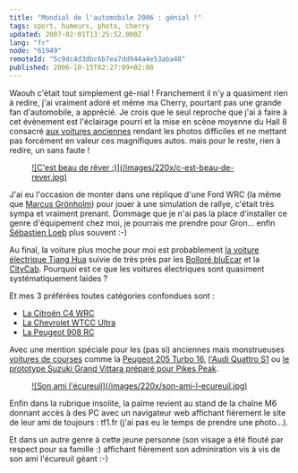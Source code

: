 ```yaml
---
title: "Mondial de l'automobile 2006 : génial !"
tags: sport, humeurs, photo, cherry
updated: 2007-02-01T13:25:52.000Z
lang: "fr"
node: "61949"
remoteId: "5c9dc4d3dbc6b7ea7dd944a4e53aba48"
published: 2006-10-15T02:27:09+02:00
---
```

 
Waouh c'était tout simplement gé-nial ! Franchement il n'y a quasiment rien à redire, j'ai vraiment adoré et même ma Cherry, pourtant pas une grande fan d'automobile, a apprécié. Je crois que le seul reproche que j'ai à faire à cet évènement est l'éclairage pourri et la mise en scène moyenne du Hall 8 consacré [aux voitures anciennes](http://photos.pwet.fr/galeries/mondial-de-l-automobile-2006-voitures-anciennes/) rendant les photos difficiles et ne mettant pas forcément en valeur ces magnifiques autos. mais pour le reste, rien à redire, un sans faute !

 
<figure class="object-left"><a href="/images/c-est-beau-de-rever.jpg">![C'est beau de rêver :)](/images/220x/c-est-beau-de-rever.jpg)
</a></figure>


J'ai eu l'occasion de monter dans une réplique d'une Ford WRC (la même que [Marcus Grönholm](http://www.mgr.fr)) pour jouer à une simulation de rallye, c'était très sympa et vraiment prenant. Dommage que je n'ai pas la place d'installer ce genre d'équipement chez moi, je pourrais me prendre pour Gron... enfin [Sébastien Loeb](http://www.sebastienloeb.com/sebloeb.htm) plus souvent :-)

 
Au final, la voiture plus moche pour moi est probablement [la voiture électrique Tiang Hua](http://photos.pwet.fr/villes-et-departements/paris-75/paris/tiang-hua/) suivie de très près par les [Bolloré bluEcar](http://photos.pwet.fr/villes-et-departements/paris-75/paris/bollore-bluecar/) et la [CityCab](http://photos.pwet.fr/villes-et-departements/paris-75/paris/citycab/). Pourquoi est ce que les voitures électriques sont quasiment systématiquement laides ?

 
Et mes 3 préférées toutes catégories confondues sont :

* [La Citroën C4 WRC](http://photos.pwet.fr/villes-et-departements/paris-75/paris/citroen-c4-wrc/)
* [La Chevrolet WTCC Ultra](http://photos.pwet.fr/villes-et-departements/paris-75/paris/chevrolet-wtcc-ultra/)
* [La Peugeot 908 RC](http://photos.pwet.fr/villes-et-departements/paris-75/paris/peugeot-908-rc/)
 

Avec une mention spéciale pour les (pas si) anciennes mais monstrueuses [voitures de courses](http://photos.pwet.fr/galeries/mondial-de-l-automobile-2006-voitures-de-course/) comme la [Peugeot 205 Turbo 16](http://photos.pwet.fr/villes-et-departements/paris-75/paris/peugeot-205-turbo-16/), [l'Audi Quattro S1](http://photos.pwet.fr/villes-et-departements/paris-75/paris/audi-quattro-s1/) ou [le prototype Suzuki Grand Vittara préparé pour Pikes Peak](http://photos.pwet.fr/villes-et-departements/paris-75/paris/suzuki-grand-vitara-pikes-peak/).

 


<figure class="object-left"><a href="/images/son-ami-l-ecureuil.jpg">![Son ami l'écureuil](/images/220x/son-ami-l-ecureuil.jpg)
</a></figure>


Enfin dans la rubrique insolite, la palme revient au stand de la chaîne M6 donnant accès à des PC avec un navigateur web affichant fièrement le site de leur ami de toujours : tf1.fr (j'ai pas eu le temps de prendre une photo...).

 
Et dans un autre genre à cette jeune personne (son visage a été flouté par respect pour sa famille :) affichant fièrement son adminiration vis à vis de son ami l'écureuil géant :-)

